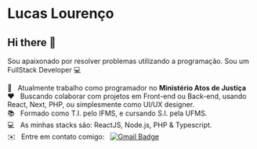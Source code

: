 # Lucas Lourenço

## Hi there 👋
Sou apaixonado por resolver problemas utilizando a programação.
Sou um FullStack Developer :computer:

🔭 &nbsp; Atualmente trabalho como programador no **Ministério Atos de Justiça**
<br/> :heart: &nbsp; Buscando colaborar com projetos em Front-end ou Back-end, usando React, Next, PHP, ou simplesmente como UI/UX designer.
<br/> :books: &nbsp; Formado como T.I. pelo IFMS, e cursando S.I. pela UFMS.
<br/> :computer: &nbsp; As minhas stacks são: ReactJS, Node.js, PHP & Typescript.
<br/> :envelope: &nbsp; Entre em contato comigo: &nbsp; [![Gmail Badge](https://img.shields.io/badge/-lucascelestiano@gmail.com-c14438?style=flat-square&logo=Gmail&logoColor=white&link=mailto:lucascelestiano@gmail.com)](mailto:lucascelestiano@gmail.com)
